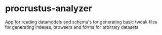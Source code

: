 # procrustus-analyzer
 App for reading datamodels and schema's for generating basic tweak files for generating indexes, browsers and forms for arbitrary datasets
